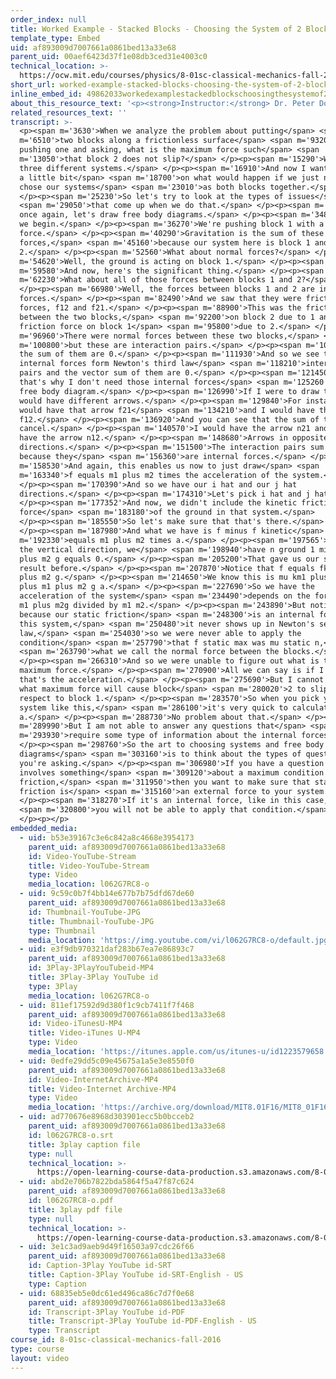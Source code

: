 ```yaml
---
order_index: null
title: Worked Example - Stacked Blocks - Choosing the System of 2 Blocks Together
template_type: Embed
uid: af893009d7007661a0861bed13a33e68
parent_uid: 00aef6423d37f1e08db3ced31e4003c0
technical_location: >-
  https://ocw.mit.edu/courses/physics/8-01sc-classical-mechanics-fall-2016/week-2-newtons-laws/ps.2.2-worked-example-pushing-stacked-blocks/worked-example-stacked-blocks-choosing-the-system-of-2-blocks-together
short_url: worked-example-stacked-blocks-choosing-the-system-of-2-blocks-together
inline_embed_id: 49862033workedexamplestackedblockschoosingthesystemof2blockstogether22741022
about_this_resource_text: '<p><strong>Instructor:</strong> Dr. Peter Dourmashkin</p>'
related_resources_text: ''
transcript: >-
  <p><span m='3630'>When we analyze the problem about putting</span> <span
  m='6510'>two blocks along a frictionless surface</span> <span m='9320'>and
  pushing one and asking, what is the maximum force such</span> <span
  m='13050'>that block 2 does not slip?</span> </p><p><span m='15290'>We have
  three different systems.</span> </p><p><span m='16910'>And now I want to focus
  a little bit</span> <span m='18700'>on what would happen if we just naively
  chose our systems</span> <span m='23010'>as both blocks together.</span>
  </p><p><span m='25230'>So let's try to look at the types of issues</span>
  <span m='29050'>that come up when we do that.</span> </p><p><span m='31190'>So
  once again, let's draw free body diagrams.</span> </p><p><span m='34890'>Now,
  we begin.</span> </p><p><span m='36270'>We're pushing block 1 with a
  force.</span> </p><p><span m='40290'>Gravitation is the sum of these two
  forces,</span> <span m='45160'>because our system here is block 1 and block
  2.</span> </p><p><span m='52560'>What about normal forces?</span> </p><p><span
  m='54620'>Well, the ground is acting on block 1.</span> </p><p><span
  m='59580'>And now, here's the significant thing.</span> </p><p><span
  m='62230'>What about all of those forces between blocks 1 and 2?</span>
  </p><p><span m='66980'>Well, the forces between blocks 1 and 2 are internal
  forces.</span> </p><p><span m='82490'>And we saw that they were friction
  forces, f12 and f21.</span> </p><p><span m='88900'>This was the friction force
  between the two blocks,</span> <span m='92200'>on block 2 due to 1 and the
  friction force on block 1</span> <span m='95800'>due to 2.</span> </p><p><span
  m='96960'>There were normal forces between these two blocks,</span> <span
  m='100800'>but these are interaction pairs.</span> </p><p><span m='107900'>And
  the sum of them are 0.</span> </p><p><span m='111930'>And so we see that all
  internal forces form Newton's third law</span> <span m='118210'>interaction
  pairs and the vector sum of them are 0.</span> </p><p><span m='121450'>And
  that's why I don't need those internal forces</span> <span m='125260'>on my
  free body diagram.</span> </p><p><span m='126990'>If I were to draw them, I
  would have different arrows.</span> </p><p><span m='129840'>For instance, I
  would have that arrow f21</span> <span m='134210'>and I would have the arrow
  f12.</span> </p><p><span m='136920'>And you can see that the sum of those
  cancel.</span> </p><p><span m='140570'>I would have the arrow n21 and I would
  have the arrow n12.</span> </p><p><span m='148680'>Arrows in opposite
  directions.</span> </p><p><span m='151500'>The interaction pairs sum to 0,
  because they</span> <span m='156360'>are internal forces.</span> </p><p><span
  m='158530'>And again, this enables us now to just draw</span> <span
  m='163340'>f equals m1 plus m2 times the acceleration of the system.</span>
  </p><p><span m='170390'>And so we have our i hat and our j hat
  directions.</span> </p><p><span m='174310'>Let's pick i hat and j hat.</span>
  </p><p><span m='177352'>And now, we didn't include the kinetic friction
  force</span> <span m='183180'>of the ground in that system.</span>
  </p><p><span m='185550'>So let's make sure that that's there.</span>
  </p><p><span m='187980'>And what we have is f minus f kinetic</span> <span
  m='192330'>equals m1 plus m2 times a.</span> </p><p><span m='197565'>And in
  the vertical direction, we</span> <span m='198940'>have n ground 1 minus m1
  plus m2 g equals 0.</span> </p><p><span m='205200'>That gave us our same
  result before.</span> </p><p><span m='207870'>Notice that f equals fk plus m1
  plus m2 g.</span> </p><p><span m='214650'>We know this is mu km1 plus m2 g
  plus m1 plus m2 g a.</span> </p><p><span m='227690'>So we have the
  acceleration of the system</span> <span m='234490'>depends on the force, mu k
  m1 plus m2g divided by m1 m2.</span> </p><p><span m='243890'>But notice
  because our static friction</span> <span m='248300'>is an internal force in
  this system,</span> <span m='250480'>it never shows up in Newton's second
  law,</span> <span m='254030'>so we were never able to apply the
  condition</span> <span m='257790'>that f static max was mu static n,</span>
  <span m='263790'>what we call the normal force between the blocks.</span>
  </p><p><span m='266310'>And so we were unable to figure out what is the
  maximum force.</span> </p><p><span m='270900'>All we can say is if I push f,
  that's the acceleration.</span> </p><p><span m='275690'>But I cannot determine
  what maximum force will cause block</span> <span m='280020'>2 to slip with
  respect to block 1.</span> </p><p><span m='283570'>So when you pick your
  system like this,</span> <span m='286100'>it's very quick to calculate
  a.</span> </p><p><span m='288730'>No problem about that.</span> </p><p><span
  m='289990'>But I am not able to answer any questions that</span> <span
  m='293930'>require some type of information about the internal forces.</span>
  </p><p><span m='298760'>So the art to choosing systems and free body
  diagrams</span> <span m='303160'>is to think about the types of questions
  you're asking.</span> </p><p><span m='306980'>If you have a question that
  involves something</span> <span m='309120'>about a maximum condition on static
  friction,</span> <span m='311950'>then you want to make sure that static
  friction is</span> <span m='315160'>an external force to your system.</span>
  </p><p><span m='318270'>If it's an internal force, like in this case,</span>
  <span m='320800'>you will not be able to apply that condition.</span>
  </p><p></p>
embedded_media:
  - uid: b53e39167c3e6c842a8c4668e3954173
    parent_uid: af893009d7007661a0861bed13a33e68
    id: Video-YouTube-Stream
    title: Video-YouTube-Stream
    type: Video
    media_location: l062G7RC8-o
  - uid: 9c59c0b7f4bb14e677b7b75dfd67de60
    parent_uid: af893009d7007661a0861bed13a33e68
    id: Thumbnail-YouTube-JPG
    title: Thumbnail-YouTube-JPG
    type: Thumbnail
    media_location: 'https://img.youtube.com/vi/l062G7RC8-o/default.jpg'
  - uid: e3f9db970321daf283b67ea7e86893c7
    parent_uid: af893009d7007661a0861bed13a33e68
    id: 3Play-3PlayYouTubeid-MP4
    title: 3Play-3Play YouTube id
    type: 3Play
    media_location: l062G7RC8-o
  - uid: 811ef17592d9d380f1c9cb7411f7f468
    parent_uid: af893009d7007661a0861bed13a33e68
    id: Video-iTunesU-MP4
    title: Video-iTunes U-MP4
    type: Video
    media_location: 'https://itunes.apple.com/us/itunes-u/id1223579658'
  - uid: 0edfe29dd5c09e45675a1a5e3e8550f0
    parent_uid: af893009d7007661a0861bed13a33e68
    id: Video-InternetArchive-MP4
    title: Video-Internet Archive-MP4
    type: Video
    media_location: 'https://archive.org/download/MIT8.01F16/MIT8_01F16_W02PS01v02_3_360p.mp4'
  - uid: ad770676e8968d303901ecc5b0bcceb2
    parent_uid: af893009d7007661a0861bed13a33e68
    id: l062G7RC8-o.srt
    title: 3play caption file
    type: null
    technical_location: >-
      https://open-learning-course-data-production.s3.amazonaws.com/8-01sc-classical-mechanics-fall-2016/ad770676e8968d303901ecc5b0bcceb2_l062G7RC8-o.srt
  - uid: abd2e706b7822bda5864f5a47f87c624
    parent_uid: af893009d7007661a0861bed13a33e68
    id: l062G7RC8-o.pdf
    title: 3play pdf file
    type: null
    technical_location: >-
      https://open-learning-course-data-production.s3.amazonaws.com/8-01sc-classical-mechanics-fall-2016/abd2e706b7822bda5864f5a47f87c624_l062G7RC8-o.pdf
  - uid: 3e1c3ad9aeb9d49f16503a97cdc26f66
    parent_uid: af893009d7007661a0861bed13a33e68
    id: Caption-3Play YouTube id-SRT
    title: Caption-3Play YouTube id-SRT-English - US
    type: Caption
  - uid: 68835eb5e0dc61ed496ca86c7d7f0e68
    parent_uid: af893009d7007661a0861bed13a33e68
    id: Transcript-3Play YouTube id-PDF
    title: Transcript-3Play YouTube id-PDF-English - US
    type: Transcript
course_id: 8-01sc-classical-mechanics-fall-2016
type: course
layout: video
---
```

